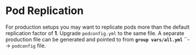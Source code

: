 # Pod Replication

For production setups you may want to replicate pods more than the default replication factor of **1**. Upgrade `podconfig.yml` to the same file. A separate production file can be generated and pointed to from **`group vars/all.yml`** ``--&gt; `podconfig` file.

